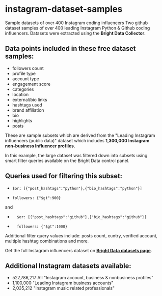 # instagram-dataset-samples
Sample datasets of over 400 Instagram coding influencers
Two github dataset samples of over 400 leading Instagram Python & Github coding influencers. Datasets were extracted using the <b>Bright Data Collector</b>.

<h2>Data points included in these free dataset samples:</h2>

* followers count
* profile type
* account type
* engagement score
* categories
* location
* external/bio links
* hashtags used
* brand affiliation
* bio
* highlights
* posts

These are sample subsets which are derived from the "Leading Instagram influencers (public data)"
dataset which includes <b>1,300,000 Instagram non-business Influencer profiles</b>.

In this example, the large dataset was filtered down into subsets using smart filter queries available on the Bright Data control panel.
<h2>Queries used for filtering this subset:</h2>

*     $or: [{"post_hashtags":"python"},{"bio_hashtags":"python"}]
*     followers: {"$gt":900}

and

*   	$or: [{"post_hashtags":"github"},{"bio_hashtags":"github"}]
*   	followers: {"$gt":1000}

Additional filter query values include: posts count, cuntry, verified account, multiple hashtag combinations and more.

Get the full Instagram influencers dataset on <b>[Bright Data datasets page](https://brightdata.com/products/datasets#social-media)</b>.

<h2>Additional Instagram datasets available:</h2>

*   527,786,217 All "Instagram account, business & nonbusiness profiles"
*   1,100,000 "Leading Instagram business accounts"
*   2,035,212 "Instagram music related professionals"
